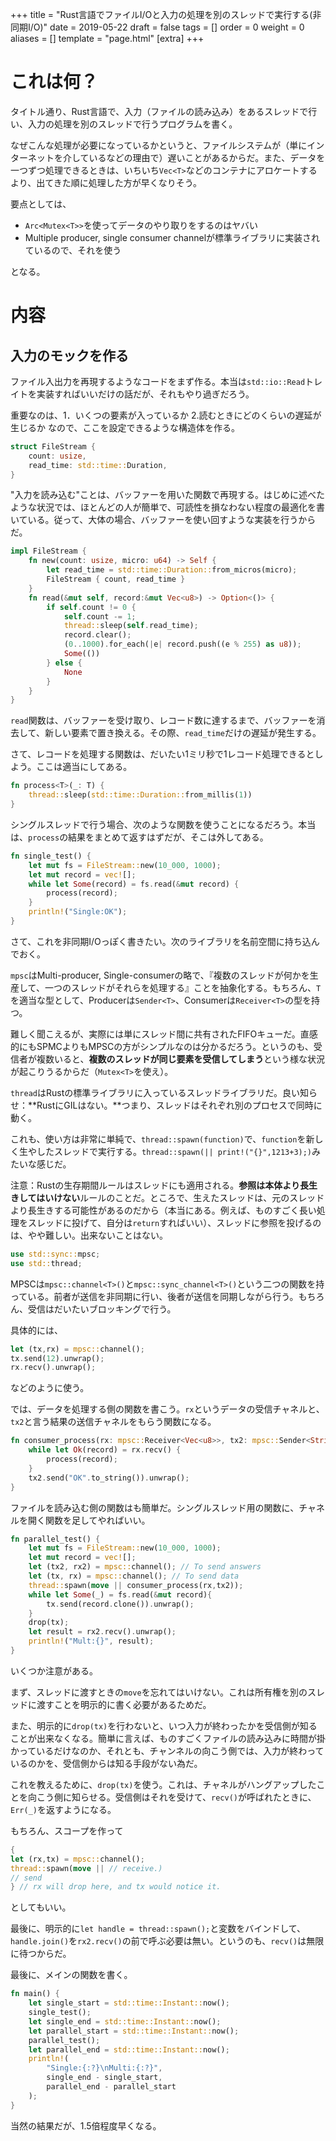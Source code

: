 +++
title = "Rust言語でファイルI/Oと入力の処理を別のスレッドで実行する(非同期I/O)"
date = 2019-05-22
draft = false
tags = []
order = 0
weight = 0
aliases = []
template = "page.html"
[extra]
+++

# これは何？

タイトル通り、Rust言語で、入力（ファイルの読み込み）をあるスレッドで行い、入力の処理を別のスレッドで行うプログラムを書く。

なぜこんな処理が必要になっているかというと、ファイルシステムが（単にインターネットを介しているなどの理由で）遅いことがあるからだ。また、データを一つずつ処理できるときは、いちいち`Vec<T>`などのコンテナにアロケートするより、出てきた順に処理した方が早くなりそう。

要点としては、

- `Arc<Mutex<T>>`を使ってデータのやり取りをするのはヤバい
- Multiple producer, single consumer channelが標準ライブラリに実装されているので、それを使う 

となる。

<!--more-->

# 内容

## 入力のモックを作る

ファイル入出力を再現するようなコードをまず作る。本当は`std::io::Read`トレイトを実装すればいいだけの話だが、それもやり過ぎだろう。

重要なのは、1．いくつの要素が入っているか 2.読むときにどのくらいの遅延が生じるか なので、ここを設定できるような構造体を作る。

```rust
struct FileStream {
    count: usize,
    read_time: std::time::Duration,
}
```

"入力を読み込む"ことは、バッファーを用いた関数で再現する。はじめに述べたような状況では、ほとんどの人が簡単で、可読性を損なわない程度の最適化を書いている。従って、大体の場合、バッファーを使い回すような実装を行うからだ。

```rust
impl FileStream {
    fn new(count: usize, micro: u64) -> Self {
        let read_time = std::time::Duration::from_micros(micro);
        FileStream { count, read_time }
    }
    fn read(&mut self, record:&mut Vec<u8>) -> Option<()> {
        if self.count != 0 {
            self.count -= 1;
            thread::sleep(self.read_time);
            record.clear();
            (0..1000).for_each(|e| record.push((e % 255) as u8));
            Some(())
        } else {
            None
        }
    }
}
```
`read`関数は、バッファーを受け取り、レコード数に達するまで、バッファーを消去して、新しい要素で置き換える。その際、`read_time`だけの遅延が発生する。


さて、レコードを処理する関数は、だいたい1ミリ秒で1レコード処理できるとしよう。ここは適当にしてある。
```rust
fn process<T>(_: T) {
    thread::sleep(std::time::Duration::from_millis(1))
}
```

シングルスレッドで行う場合、次のような関数を使うことになるだろう。本当は、`process`の結果をまとめて返すはずだが、そこは外してある。

```rust
fn single_test() {
    let mut fs = FileStream::new(10_000, 1000);
    let mut record = vec![];
    while let Some(record) = fs.read(&mut record) {
        process(record);
    }
    println!("Single:OK");
}
```

さて、これを非同期I/Oっぽく書きたい。次のライブラリを名前空間に持ち込んでおく。

`mpsc`はMulti-producer, Single-consumerの略で、『複数のスレッドが何かを生産して、一つのスレッドがそれらを処理する』ことを抽象化する。もちろん、`T`を適当な型として、Producerは`Sender<T>`、Consumerは`Receiver<T>`の型を持つ。

難しく聞こえるが、実際には単にスレッド間に共有されたFIFOキューだ。直感的にもSPMCよりもMPSCの方がシンプルなのは分かるだろう。というのも、受信者が複数いると、**複数のスレッドが同じ要素を受信してしまう**という様な状況が起こりうるからだ（`Mutex<T>`を使え）。

`thread`はRustの標準ライブラリに入っているスレッドライブラリだ。良い知らせ：**RustにGILはない。**つまり、スレッドはそれぞれ別のプロセスで同時に動く。

これも、使い方は非常に単純で、`thread::spawn(function)`で、`function`を新しく生やしたスレッドで実行する。`thread::spawn(|| print!("{}",1213+3);)`みたいな感じだ。

注意：Rustの生存期間ルールはスレッドにも適用される。**参照は本体より長生きしてはいけない**ルールのことだ。ところで、生えたスレッドは、元のスレッドより長生きする可能性があるのだから（本当にある。例えば、ものすごく長い処理をスレッドに投げて、自分は`return`すればいい）、スレッドに参照を投げるのは、やや難しい。出来ないことはない。


```rust
use std::sync::mpsc;
use std::thread;
```

MPSCは`mpsc::channel<T>()`と`mpsc::sync_channel<T>()`という二つの関数を持っている。前者が送信を非同期に行い、後者が送信を同期しながら行う。もちろん、受信はだいたいブロッキングで行う。

具体的には、

```rust
let (tx,rx) = mpsc::channel();
tx.send(12).unwrap();
rx.recv().unwrap();
```

などのように使う。

では、データを処理する側の関数を書こう。`rx`というデータの受信チャネルと、`tx2`と言う結果の送信チャネルをもらう関数になる。

```rust
fn consumer_process(rx: mpsc::Receiver<Vec<u8>>, tx2: mpsc::Sender<String>){
    while let Ok(record) = rx.recv() {
        process(record);
    }
    tx2.send("OK".to_string()).unwrap();
}
```

ファイルを読み込む側の関数はも簡単だ。シングルスレッド用の関数に、チャネルを開く関数を足してやればいい。

```rust
fn parallel_test() {
    let mut fs = FileStream::new(10_000, 1000);
    let mut record = vec![];
    let (tx2, rx2) = mpsc::channel(); // To send answers
    let (tx, rx) = mpsc::channel(); // To send data
    thread::spawn(move || consumer_process(rx,tx2));
    while let Some(_) = fs.read(&mut record){
        tx.send(record.clone()).unwrap();
    }
    drop(tx);
    let result = rx2.recv().unwrap();
    println!("Mult:{}", result);
}
```

いくつか注意がある。

まず、スレッドに渡すときの`move`を忘れてはいけない。これは所有権を別のスレッドに渡すことを明示的に書く必要があるためだ。

また、明示的に`drop(tx)`を行わないと、いつ入力が終わったかを受信側が知ることが出来なくなる。簡単に言えば、ものすごくファイルの読み込みに時間が掛かっているだけなのか、それとも、チャンネルの向こう側では、入力が終わっているのかを、受信側からは知る手段がない為だ。

これを教えるために、`drop(tx)`を使う。これは、チャネルがハングアップしたことを向こう側に知らせる。受信側はそれを受けて、`recv()`が呼ばれたときに、`Err(_)`を返すようになる。

もちろん、スコープを作って
```rust
{
let (rx,tx) = mpsc::channel();
thread::spawn(move || // receive.)
// send
} // rx will drop here, and tx would notice it.
```
としてもいい。

最後に、明示的に`let handle = thread::spawn();`と変数をバインドして、`handle.join()`を`rx2.recv()`の前で呼ぶ必要は無い。というのも、`recv()`は無限に待つからだ。

最後に、メインの関数を書く。
```rust
fn main() {
    let single_start = std::time::Instant::now();
    single_test();
    let single_end = std::time::Instant::now();
    let parallel_start = std::time::Instant::now();
    parallel_test();
    let parallel_end = std::time::Instant::now();
    println!(
        "Single:{:?}\nMulti:{:?}",
        single_end - single_start,
        parallel_end - parallel_start
    );
}
```

当然の結果だが、1.5倍程度早くなる。

